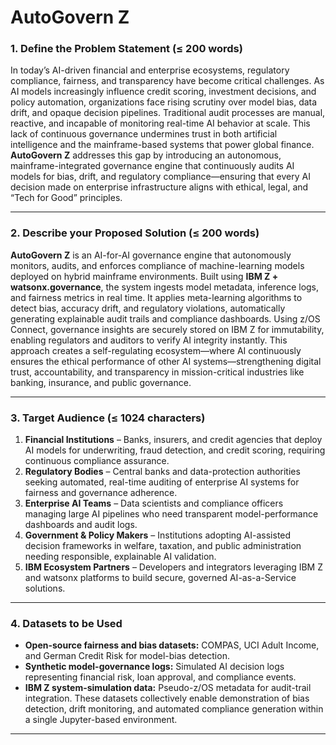 # AutoGovern Z

### **1. Define the Problem Statement (≤ 200 words)**

In today’s AI-driven financial and enterprise ecosystems, regulatory compliance, fairness, and transparency have become critical challenges. As AI models increasingly influence credit scoring, investment decisions, and policy automation, organizations face rising scrutiny over model bias, data drift, and opaque decision pipelines. Traditional audit processes are manual, reactive, and incapable of monitoring real-time AI behavior at scale.
This lack of continuous governance undermines trust in both artificial intelligence and the mainframe-based systems that power global finance.
**AutoGovern Z** addresses this gap by introducing an autonomous, mainframe-integrated governance engine that continuously audits AI models for bias, drift, and regulatory compliance—ensuring that every AI decision made on enterprise infrastructure aligns with ethical, legal, and “Tech for Good” principles.

---

### **2. Describe your Proposed Solution (≤ 200 words)**

**AutoGovern Z** is an AI-for-AI governance engine that autonomously monitors, audits, and enforces compliance of machine-learning models deployed on hybrid mainframe environments. Built using **IBM Z + watsonx.governance**, the system ingests model metadata, inference logs, and fairness metrics in real time. It applies meta-learning algorithms to detect bias, accuracy drift, and regulatory violations, automatically generating explainable audit trails and compliance dashboards.
Using z/OS Connect, governance insights are securely stored on IBM Z for immutability, enabling regulators and auditors to verify AI integrity instantly.
This approach creates a self-regulating ecosystem—where AI continuously ensures the ethical performance of other AI systems—strengthening digital trust, accountability, and transparency in mission-critical industries like banking, insurance, and public governance.

---

### **3. Target Audience (≤ 1024 characters)**

1. **Financial Institutions** – Banks, insurers, and credit agencies that deploy AI models for underwriting, fraud detection, and credit scoring, requiring continuous compliance assurance.
2. **Regulatory Bodies** – Central banks and data-protection authorities seeking automated, real-time auditing of enterprise AI systems for fairness and governance adherence.
3. **Enterprise AI Teams** – Data scientists and compliance officers managing large AI pipelines who need transparent model-performance dashboards and audit logs.
4. **Government & Policy Makers** – Institutions adopting AI-assisted decision frameworks in welfare, taxation, and public administration needing responsible, explainable AI validation.
5. **IBM Ecosystem Partners** – Developers and integrators leveraging IBM Z and watsonx platforms to build secure, governed AI-as-a-Service solutions.

---

### **4. Datasets to be Used**

* **Open-source fairness and bias datasets:** COMPAS, UCI Adult Income, and German Credit Risk for model-bias detection.
* **Synthetic model-governance logs:** Simulated AI decision logs representing financial risk, loan approval, and compliance events.
* **IBM Z system-simulation data:** Pseudo-z/OS metadata for audit-trail integration.
  These datasets collectively enable demonstration of bias detection, drift monitoring, and automated compliance generation within a single Jupyter-based environment.

---

